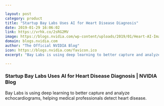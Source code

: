 ```yaml
---

layout: post
category: product
title: "Startup Bay Labs Uses AI for Heart Disease Diagnosis"
date: 2019-01-29 16:06:02
link: https://vrhk.co/2sRG2MV
image: https://blogs.nvidia.com/wp-content/uploads/2019/01/Heart-AI-Image-Courtesy-of-Bay-Labs.jpg
domain: blogs.nvidia.com
author: "The Official NVIDIA Blog"
icon: https://blogs.nvidia.com/favicon.ico
excerpt: "Bay Labs is using deep learning to better capture and analyze echocardiograms, helping medical professionals detect heart disease."

---
```


### Startup Bay Labs Uses AI for Heart Disease Diagnosis | NVIDIA Blog

Bay Labs is using deep learning to better capture and analyze echocardiograms, helping medical professionals detect heart disease.